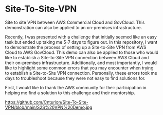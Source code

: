 # Site-To-Site-VPN
Site to site VPN between AWS Commercial Cloud and GovCloud. This demonstration can also be applied to an on-premises infrastructure.

Recently, I was presented with a challenge that initially seemed like an easy task but ended up taking me 5-7 days to figure out. In this repository, I want to demonstrate the process of setting up a Site-to-Site VPN from AWS Cloud to AWS GovCloud. This demo can also be applied to those who would like to establish a Site-to-Site VPN connection between AWS Cloud and their on-premises infrastructure. Additionally, and most importantly, I would like to highlight some common errors that you may encounter when trying to establish a Site-to-Site VPN connection. Personally, these errors took me days to troubleshoot because they were not easy to find solutions for.

First, I would like to thank the AWS community for their participation in helping me find a solution to this challenge and their mentorship.

https://github.com/Cnturion/Site-To-Site-VPN/blob/main/S2S%20VPN%20Demo.jpg
